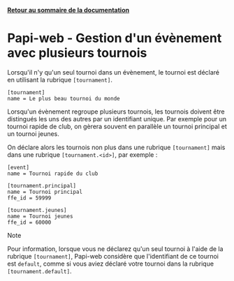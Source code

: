 **[Retour au sommaire de la documentation](../README.md)**

# Papi-web - Gestion d'un évènement avec plusieurs tournois

Lorsqu'il n'y qu'un seul tournoi dans un évènement, le tournoi est déclaré en utilisant la rubrique `[tournament]`.

```
[tournament]
name = Le plus beau tournoi du monde
```

Lorsqu'un évènement regroupe plusieurs tournois, les tournois doivent être distingués les uns des autres par un identifiant unique. Par exemple pour un tournoi rapide de club, on gèrera souvent en parallèle un tournoi principal et un tournoi jeunes.

On déclare alors les tournois non plus dans une rubrique `[tournament]` mais dans une rubrique `[tournament.<id>]`, par exemple :

```
[event]
name = Tournoi rapide du club

[tournament.principal]
name = Tournoi principal
ffe_id = 59999 

[tournament.jeunes]
name = Tournoi jeunes
ffe_id = 60000 
```

> [!NOTE]
> Pour information, lorsque vous ne déclarez qu'un seul tournoi à l'aide de la rubrique `[tournament]`, Papi-web considère que l'identifiant de ce tournoi est `default`, comme si vous aviez déclaré votre tournoi dans la rubrique `[tournament.default]`.